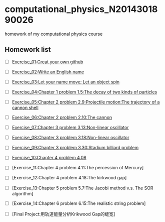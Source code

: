 # computational_physics_N2014301890026
homework of my computational physics course

## Homework list

* [ ] [Exercise_01:Creat your own github](https://github.com/chunx1ng/computational_physics_N2014301890026/blob/master/Exercise_01:Creat%20your%20own%20github.md)
* [ ] [Exercise_02:Write an English name](https://github.com/chunx1ng/computational_physics_N2014301890026/blob/master/Exercise_02:Write%20an%20English%20name.md)
* [ ] [Exercise_03:Let your name move; Let an object spin](https://github.com/chunx1ng/computational_physics_N2014301890026/blob/master/Exercise_03-Let-your-name-move-Let-an-object-spin/Exercise_03:Let%20your%20name%20move;%20Let%20an%20object%20spin.md)
* [ ] [Exercise_04:Chapter 1 problem 1.5:The decay of two kinds of particles](https://github.com/chunx1ng/computational_physics_N2014301890026/blob/master/Exercise04_Chapter-1-problem-1.5-The-decay-of-two-kinds-of-particles/Chapter%201%20problem%201.5:The%20decay%20of%20two%20kinds%20of%20particles.md)
* [ ] [Exercise_05:Chapter 2 problem 2.9:Projectile motion:The trajectory of a cannon shell](https://github.com/chunx1ng/computational_physics_N2014301890026/blob/master/Exercise05/ex05.md)
* [ ] [Exercise_06:Chapter 2 problem 2.10:The cannon](https://github.com/chunx1ng/computational_physics_N2014301890026/blob/master/Exercise06/ex06.md)
* [ ] [Exercise_07:Chapter 3 problem 3.13:Non-linear oscillator](https://github.com/chunx1ng/computational_physics_N2014301890026/blob/master/Exercise07/ex07.md)
* [ ] [Exercise_08:Chapter 3 problem 3.18:Non-linear oscillator](https://github.com/chunx1ng/computational_physics_N2014301890026/blob/master/Exercise08/ex08.md)
* [ ] [Exercise_09:Chapter 3 problem 3.30:Stadium billiard problem](https://www.zybuluo.com/chunx1ng/note/503128)
* [ ] [Exercise_10:Chapter 4 problem 4.08](https://www.zybuluo.com/chunx1ng/note/581613)
* [ ] [Exercise_11:Chapter 4 problem 4.11:The percession of Mercury]
* [ ] [Exercise_12:Chapter 4 problem 4.18:The kirkwood gap]
* [ ] [Exercise_13:Chapter 5 problem 5.7:The Jacobi method v.s. The SOR algorithm]
* [ ] [Exercise_14:Chapter 6 problem 6.15:The realistic string problem]
* [ ] [Final Project:用轨道能量分析Krikwood Gap的缝宽]

